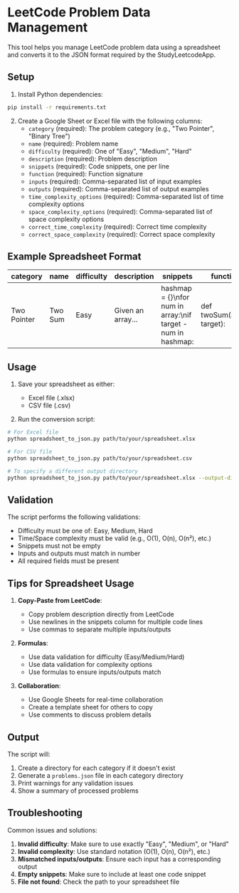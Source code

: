 # LeetCode Problem Data Management

This tool helps you manage LeetCode problem data using a spreadsheet and converts it to the JSON format required by the StudyLeetcodeApp.

## Setup

1. Install Python dependencies:
```bash
pip install -r requirements.txt
```

2. Create a Google Sheet or Excel file with the following columns:
   - `category` (required): The problem category (e.g., "Two Pointer", "Binary Tree")
   - `name` (required): Problem name
   - `difficulty` (required): One of "Easy", "Medium", "Hard"
   - `description` (required): Problem description
   - `snippets` (required): Code snippets, one per line
   - `function` (required): Function signature
   - `inputs` (required): Comma-separated list of input examples
   - `outputs` (required): Comma-separated list of output examples
   - `time_complexity_options` (required): Comma-separated list of time complexity options
   - `space_complexity_options` (required): Comma-separated list of space complexity options
   - `correct_time_complexity` (required): Correct time complexity
   - `correct_space_complexity` (required): Correct space complexity

## Example Spreadsheet Format

| category | name | difficulty | description | snippets | function | inputs | outputs | time_complexity_options | space_complexity_options | correct_time_complexity | correct_space_complexity |
|----------|------|------------|-------------|----------|----------|--------|---------|------------------------|-------------------------|------------------------|-------------------------|
| Two Pointer | Two Sum | Easy | Given an array... | hashmap = {}\nfor num in array:\nif target - num in hashmap: | def twoSum(array, target): | [2,7,11,15], 9 | [0,1] | O(n²),O(n),O(n log n),O(1) | O(1),O(n),O(n!),O(n log n) | O(n) | O(n) |

## Usage

1. Save your spreadsheet as either:
   - Excel file (.xlsx)
   - CSV file (.csv)

2. Run the conversion script:
```bash
# For Excel file
python spreadsheet_to_json.py path/to/your/spreadsheet.xlsx

# For CSV file
python spreadsheet_to_json.py path/to/your/spreadsheet.csv

# To specify a different output directory
python spreadsheet_to_json.py path/to/your/spreadsheet.xlsx --output-dir custom/path
```

## Validation

The script performs the following validations:
- Difficulty must be one of: Easy, Medium, Hard
- Time/Space complexity must be valid (e.g., O(1), O(n), O(n²), etc.)
- Snippets must not be empty
- Inputs and outputs must match in number
- All required fields must be present

## Tips for Spreadsheet Usage

1. **Copy-Paste from LeetCode**:
   - Copy problem description directly from LeetCode
   - Use newlines in the snippets column for multiple code lines
   - Use commas to separate multiple inputs/outputs

2. **Formulas**:
   - Use data validation for difficulty (Easy/Medium/Hard)
   - Use data validation for complexity options
   - Use formulas to ensure inputs/outputs match

3. **Collaboration**:
   - Use Google Sheets for real-time collaboration
   - Create a template sheet for others to copy
   - Use comments to discuss problem details

## Output

The script will:
1. Create a directory for each category if it doesn't exist
2. Generate a `problems.json` file in each category directory
3. Print warnings for any validation issues
4. Show a summary of processed problems

## Troubleshooting

Common issues and solutions:
1. **Invalid difficulty**: Make sure to use exactly "Easy", "Medium", or "Hard"
2. **Invalid complexity**: Use standard notation (O(1), O(n), O(n²), etc.)
3. **Mismatched inputs/outputs**: Ensure each input has a corresponding output
4. **Empty snippets**: Make sure to include at least one code snippet
5. **File not found**: Check the path to your spreadsheet file 